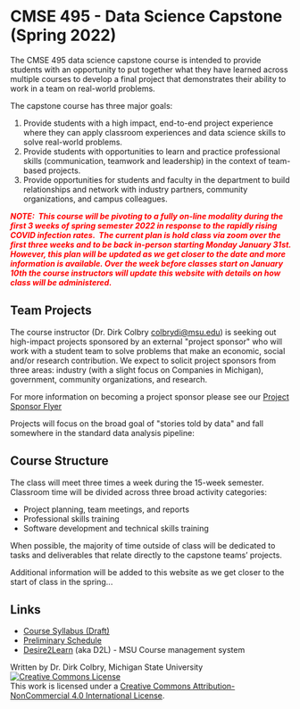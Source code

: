 # CMSE 495 - Data Science Capstone (Spring 2022)

The CMSE 495 data science capstone course is intended to provide students with an opportunity to put together what they have learned across multiple courses to develop a final project that demonstrates their ability to work in a team on real-world problems.

The capstone course has three major goals:
1. Provide students with a high impact, end-to-end project experience where they can apply classroom experiences and data science skills to solve real-world problems. 
2. Provide students with opportunities to learn and practice professional skills (communication, teamwork and leadership) in the context of team-based projects.
3. Provide opportunities for students and faculty in the department to build relationships and network with industry partners, community organizations, and campus colleagues. 

**_<font color="red">NOTE:  This course will be pivoting to a fully on-line modality during the first 3 weeks of spring semester 2022 in response to the rapidly rising COVID infection rates.  The current plan is hold class via zoom over the first three weeks and to be back in-person starting Monday January 31st. However, this plan will be updated as we get closer to the date and more information is available. Over the week before classes start on January 10th the course instructors will update this website with details on how class will be administered.</font>_**

## Team Projects
The course instructor (Dr. Dirk Colbry <colbrydi@msu.edu>) is seeking  out high-impact projects sponsored by an external "project sponsor" who will work with a student team to solve problems that make an economic, social and/or research contribution. We expect to solicit project sponsors from three areas: industry (with a slight focus on Companies in Michigan), government, community organizations, and research. 

For more information on becoming a project sponsor please see our [Project Sponsor Flyer](CMSE495_Project_Sponsor_Flyer.pdf)

Projects will focus on the broad goal of "stories told by data" and fall somewhere in the standard data analysis pipeline:

## Course Structure
The class will meet three times a week during the 15-week semester. Classroom time will be divided across three broad activity categories:

- Project planning, team meetings, and reports
- Professional skills training
- Software development and technical skills training

When possible, the majority of time outside of class will be dedicated to tasks and deliverables that relate directly to the capstone teams’ projects.  

Additional information will be added to this website as we get closer to the start of class in the spring...


## Links


- [Course Syllabus (Draft)](Syllabus)
- [Preliminary Schedule](Schedule)
- [Desire2Learn](http://d2l.msu.edu) (aka D2L) - MSU Course management system




Written by Dr. Dirk Colbry, Michigan State University
<a rel="license" href="http://creativecommons.org/licenses/by-nc/4.0/"><img alt="Creative Commons License" style="border-width:0" src="https://i.creativecommons.org/l/by-nc/4.0/88x31.png" /></a><br />This work is licensed under a <a rel="license" href="http://creativecommons.org/licenses/by-nc/4.0/">Creative Commons Attribution-NonCommercial 4.0 International License</a>.
